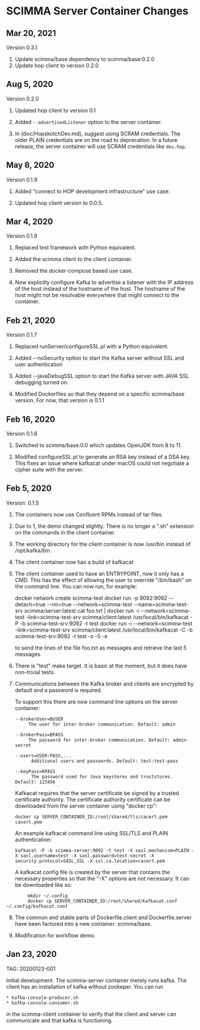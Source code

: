 # SCIMMA Server Container Changes

## Mar 20, 2021

Version 0.3.1

   1. Update scimma/base dependency to scimma/base:0.2.0
   2. Update hop client to version 0.2.0

## Aug 5, 2020

Version 0.2.0

  1. Updated hop client to version 0.1

  2. Added ``--advertisedListener`` option to the server container.

  3. In (doc/HopskotchDev.md), suggest using SCRAM credentials. The older
     PLAIN credentials are on the road to deprecation. In a future release,
     the server container will use SCRAM credentials like ``dev.hop``.

## May 8, 2020

Version 0.1.9

   1. Added "connect to HOP development infrastructure" use case.
   
   2. Updated hop client version to 0.0.5.

## Mar 4, 2020

Version 0.1.8

   1. Replaced test framework with Python equivalent.

   2. Added the scimma client to the client container.

   3. Removed the docker-compose based use case.

   4. Now explicitly configure Kafka to advertise a listener
      with the IP address of the host instead of the hostname
      of the host. The hostname of the host might not be
      resolvable everywhere that might connect to the container.

## Feb 21, 2020

Version 0.1.7

  1. Replaced runServer/configureSSL.pl with a Python equivalent.

  2. Added --noSecurity option to start the Kafka server without
     SSL and user authentication

  3. Added --javaDebugSSL option to start the Kafka server with
     JAVA SSL debugging turned on.

  4. Modified Dockerfiles so that they depend on a specific
     scimma/base version. For now, that version is 0.1.1


## Feb 16, 2020

Version 0.1.6

  1. Switched to scimma/base:0.0 which updates OpenJDK from 8 to 11. 

  2. Modified configureSSL.pl to generate an RSA key instead of a DSA key.
     This fixes an issue where kafkacat under macOS could not negotiate a cipher suite with the server.

## Feb 5, 2020

Version:  0.1.5

  1. The containers now use Confluent RPMs instead of tar files.
  2. Due to 1, the demo changed slightly. There is no longer a 
     ".sh" extension on the commands in the client container.
  3. The working directory for the client container is now /usr/bin
     instead of /opt/kafka/bin.
  4. The client container now has a build of kafkacat
  5. The client container used to have an ENTRYPOINT, now
     it only has a CMD. This has the effect of allowing the user 
     to override "/bin/bash" on the command line. You can now run, for example:

        docker network create scimma-test
        docker run -p 9092:9092 --detach=true --rm=true --network=scimma-test --name=scimma-test-srv scimma/server:latest
        cat foo.txt | docker run  -i --network=scimma-test -link=scimma-test-srv scimma/client:latest /usr/local/bin/kafkacat -P -b scimma-test-srv:9092 -t test
        docker run  -i --network=scimma-test -link=scimma-test-srv scimma/client:latest /usr/local/bin/kafkacat -C -b scimma-test-srv:9092 -t test  -o -5 -e

     to send the lines of the file foo.txt as messages and retrieve the last 5 messages.

  6. There is "test" make target. It is basic at the moment, but it does have non-trivial tests.

  7. Communications between the Kafka broker and clients are encrypted by default and a password is required.

     To support this there are now command line options on the server container:

         --brokerUser=BUSER
              The user for inter-broker communication. Default: admin

         --brokerPass=BPASS
              The password for inter-broker communication. Default: admin-secret

         --users=USER:PASS,...
               Additional users and passwords. Default: test:test-pass

         --keyPass=KPASS
               The password used for Java keystores and truststores. Default: 123456

     Kafkacat requires that the server certificate be signed by a trusted certificate
     authority. The certificate authority certificate can be downloaded from the
     server container using "docker cp":

         docker cp SERVER_CONTAINER_ID:/root/shared/tls/cacert.pem cacert.pem

     An example kafkacat command line using SSL/TLS and PLAIN authentication:

         kafkacat -P -b scimma-server:9092 -t test -X sasl.mechanism=PLAIN -X sasl.username=test -X sasl.password=test-secret -X security.protocol=SASL_SSL -X ssl.ca.location=cacert.pem

     A kafkacat config file is created by the server that contains the necessary
     properties so that the "-X" options are not necessary. It can be downloaded
     like so:

```
        mkdir ~/.config
        docker cp SERVER_CONTAINER_ID:/root/shared/kafkacat.conf ~/.config/kafkacat.conf
```

  8. The common and stable parts of Dockerfile.client and Dockerfile.server have been
     factored into a new container: scimma/base.

  9. Modification for workflow demo.

## Jan 23, 2020

TAG: 20200123-001

Initial development. The scimma-server container merely runs kafka. The client
has an installation of kafka without zookeper. You can run 

    * kafka-console-producer.sh
    * kafka-console-consumer.sh

in the scimma-client container to verify that the client and server can communicate and that kafka is
functioning.

